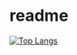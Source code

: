 # readme

[![Top Langs](https://github-readme-stats.vercel.app/api/top-langs/?username=junggernaut&hide=javascript,html)](https://github.com/anuraghazra/github-readme-stats)
